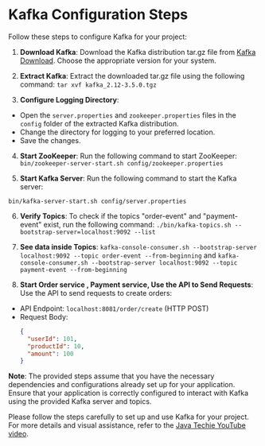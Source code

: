 # Kafka Configuration Steps

Follow these steps to configure Kafka for your project:

1. **Download Kafka**:
   Download the Kafka distribution tar.gz file from [Kafka Download](https://kafka.apache.org/downloads). Choose the appropriate version for your system.

2. **Extract Kafka**:
   Extract the downloaded tar.gz file using the following command:
    `tar xvf kafka_2.12-3.5.0.tgz`

3. **Configure Logging Directory**:
- Open the `server.properties` and `zookeeper.properties` files in the `config` folder of the extracted Kafka distribution.
- Change the directory for logging to your preferred location.
- Save the changes.

4. **Start ZooKeeper**:
   Run the following command to start ZooKeeper:
`bin/zookeeper-server-start.sh config/zookeeper.properties`

5. **Start Kafka Server**:
   Run the following command to start the Kafka server:

`bin/kafka-server-start.sh config/server.properties`


6. **Verify Topics**:
   To check if the topics "order-event" and "payment-event" exist, run the following command:
`./bin/kafka-topics.sh --bootstrap-server=localhost:9092 --list`

7. **See data inside Topics**:
`kafka-console-consumer.sh --bootstrap-server localhost:9092 --topic order-event --from-beginning` and `kafka-console-consumer.sh --bootstrap-server localhost:9092 --topic payment-event --from-beginning
   `
8. **Start Order service , Payment service, Use the API to Send Requests**:
   Use the API to send requests to create orders:
- API Endpoint: `localhost:8081/order/create` (HTTP POST)
- Request Body:
  ```json
  {
    "userId": 101,
    "productId": 10,
    "amount": 100
  }
  ```

**Note**: The provided steps assume that you have the necessary dependencies and configurations already set up for your application. Ensure that your application is correctly configured to interact with Kafka using the provided Kafka server and topics.

Please follow the steps carefully to set up and use Kafka for your project. For more details and visual assistance, refer to the [Java Techie YouTube video](https://www.youtube.com/watch?v=6O5iJ7PKUhs&t=851s). 
